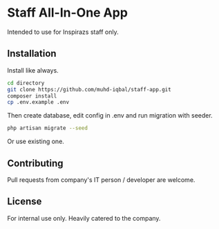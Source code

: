 # Staff All-In-One App

Intended to use for Inspirazs staff only.

## Installation

Install like always.

```bash
cd directory
git clone https://github.com/muhd-iqbal/staff-app.git
composer install
cp .env.example .env
```

Then create database, edit config in .env and run migration with seeder.
```bash
php artisan migrate --seed
```
Or use existing one.


## Contributing
Pull requests from company's IT person / developer are welcome. 

## License
For internal use only. Heavily catered to the company.
